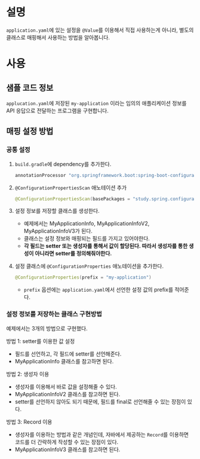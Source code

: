 # 설명
`application.yaml`에 있는 설정을 `@Value`를 이용해서 직접 사용하는게 아니라, 별도의 클래스로 매핑해서 사용하는 방법을 알아봅니다.

# 사용
## 샘플 코드 정보
`applucation.yaml`에 저장된 `my-application` 이라는 임의의 애플리케이션 정보를 API 응답으로 전달하는 프로그램을 구현합니다. 

## 매핑 설정 방법
### 공통 설정
1. `build.gradle`에 dependency를 추가한다. 
   ```groovy
   annotationProcessor "org.springframework.boot:spring-boot-configuration-processor"
   ```
2. `@ConfigurationPropertiesScan` 애노테이션 추가
   ```java
   @ConfigurationPropertiesScan(basePackages = "study.spring.configurationproperties.config.model")
   ```
      
3. 설정 정보를 저장할 클래스를 생성한다. 
   - 예제에서는 MyApplicationInfo, MyApplicationInfoV2, MyApplicationInfoV3가 된다.
   - 클래스는 설정 정보와 매핑되는 필드를 가지고 있어야한다. 
   - __각 필드는 setter 또는 생성자를 통해서 값이 할당된다. 따라서 생성자를 통한 생성이 아니라면 setter를 정의해줘야한다.__
4. 설정 클래스에 `@ConfigurationProperties` 애노테이션을 추가한다. 
   ```java
   @ConfigurationProperties(prefix = "my-application")
   ```
   - `prefix` 옵션에는 `application.yaml`에서 선언한 설정 값의 prefix를 적어준다. 
      

### 설정 정보를 저장하는 클래스 구현방법
예제에서는 3개의 방법으로 구현했다. 

방법 1: setter를 이용한 값 설정
- 필드를 선언하고, 각 필드에 setter를 선언해준다. 
- MyApplicationInfo 클래스를 참고하면 된다. 

방법 2: 생성자 이용
- 생성자를 이용해서 바로 값을 설정해줄 수 있다. 
- MyApplicationInfoV2 클래스를 참고하면 된다. 
- setter를 선언하지 않아도 되기 때문에, 필드를 final로 선언해줄 수 있는 장점이 있다. 

방법 3: Record 이용
- 생성자를 이용하는 방법과 같은 개념인데, 자바에서 제공하는 `Record`를 이용하면 코드를 더 간략하게 작성할 수 있는 장점이 있다. 
- MyApplicationInfoV3 클래스를 참고하면 된다. 